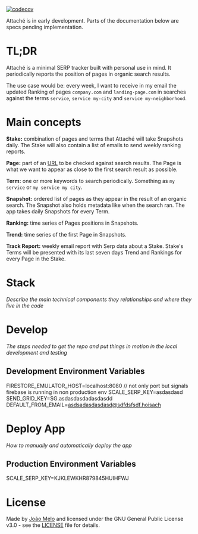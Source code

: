 [![codecov](https://codecov.io/gh/joaomelo/attache/branch/main/graph/badge.svg?token=9H7SY34E7I)](https://codecov.io/gh/joaomelo/attache)

Attaché is in early development. Parts of the documentation below are specs pending implementation.

# TL;DR

Attaché is a minimal SERP tracker built with personal use in mind. It periodically reports the position of pages in organic search results.

The use case would be: every week, I want to receive in my email the updated Ranking of pages `company.com` and `landing-page.com` in searches against the terms `service`, `service my-city` and `service my-neighborhood`.

# Main concepts

**Stake:** combination of pages and terms that Attaché will take Snapshots daily. The Stake will also contain a list of emails to send weekly ranking reports.

**Page:** part of an [URL](https://en.wikipedia.org/wiki/URL) to be checked against search results. The Page is what we want to appear as close to the first search result as possible.

**Term:** one or more keywords to search periodically. Something as `my service` or `my service my city`.

**Snapshot:** ordered list of pages as they appear in the result of an organic search. The Snapshot also holds metadata like when the search ran. The app takes daily Snapshots for every Term.

**Ranking:** time series of Pages positions in Snapshots. 

**Trend:** time series of the first Page in Snapshots. 

**Track Report:** weekly email report with Serp data about a Stake. Stake's Terms will be presented with its last seven days Trend and Rankings for every Page in the Stake. 

# Stack

*Describe the main technical components they relationships and where they live in the code*

# Develop

*The steps needed to get the repo and put things in motion in the local development and testing*

## Development Environment Variables
FIRESTORE_EMULATOR_HOST=localhost:8080 // not only port but signals firebase is running in non production env
SCALE_SERP_KEY=asdasdasd
SEND_GRID_KEY=SG.asdasdasdadasdasdd
DEFAULT_FROM_EMAIL=asdsadasdasdasd@sdfdsfsdf.hoisach

# Deploy App

*How to manually and automatically deploy the app*

## Production Environment Variables
SCALE_SERP_KEY=KJKLEWKHR879845HUIHFWJ

# License
Made by [João Melo](https://twitter.com/joaomeloplus) and licensed under the GNU General Public License v3.0 - see the [LICENSE](LICENSE) file for details.
